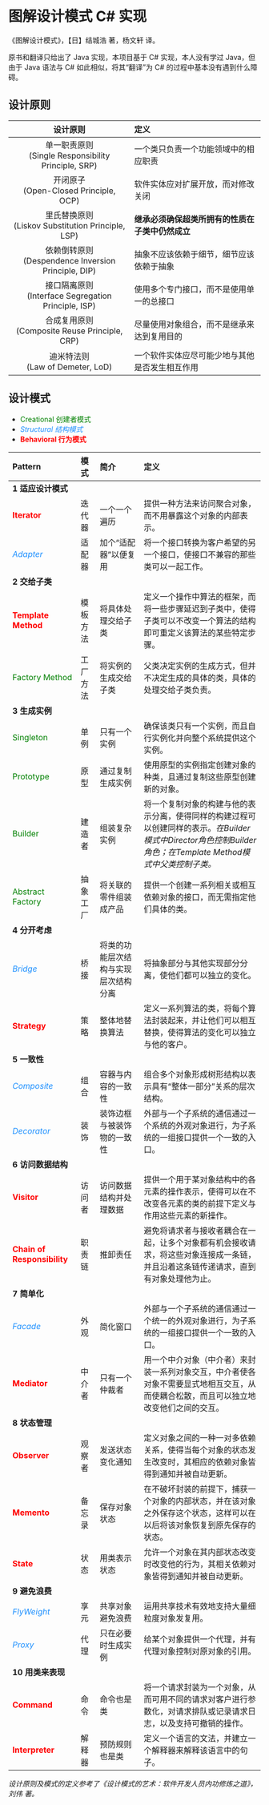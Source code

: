 # 图解设计模式 C# 实现

《图解设计模式》，【日】结城浩 著，杨文轩 译。

原书和翻译只给出了 Java 实现，本项目基于 C# 实现，本人没有学过 Java，但由于 Java 语法与 C# 如此相似，将其“翻译”为 C# 的过程中基本没有遇到什么障碍。

## 设计原则

设计原则|定义
:-:|:-
单一职责原则<br>(Single Responsibility Principle, SRP)|一个类只负责一个功能领域中的相应职责
开闭原子<br>(Open-Closed Principle, OCP)|软件实体应对扩展开放，而对修改关闭
里氏替换原则<br>(Liskov Substitution Principle, LSP)|**继承必须确保超类所拥有的性质在子类中仍然成立**
依赖倒转原则<br>(Despendence Inversion Principle, DIP)|抽象不应该依赖于细节，细节应该依赖于抽象
接口隔离原则<br>(Interface Segregation Principle, ISP)|使用多个专门接口，而不是使用单一的总接口
合成复用原则<br>(Composite Reuse Principle, CRP)|尽量使用对象组合，而不是继承来达到复用目的
迪米特法则<br>(Law of Demeter, LoD)|一个软件实体应尽可能少地与其他是否发生相互作用

## 设计模式

- <font color=green>Creational 创建者模式</font>
- <font color=dodgerBlue>*Structural 结构模式*</font>
- <font color=red>**Behavioral 行为模式**</font>

Pattern|模式|简介|定义
:-|:-|:-|:-
**1 适应设计模式**|
<font color=red>**Iterator**</font>|迭代器|一个一个遍历|提供一种方法来访问聚合对象，而不用暴露这个对象的内部表示。
<font color=dodgerBlue>*Adapter*</font>|适配器|加个“适配器”以便复用|将一个接口转换为客户希望的另一个接口，使接口不兼容的那些类可以一起工作。
**2 交给子类**|
<font color=red>**Template Method**</font>|模板方法|将具体处理交给子类|定义一个操作中算法的框架，而将一些步骤延迟到子类中，使得子类可以不改变一个算法的结构即可重定义该算法的某些特定步骤。
<font color=green>Factory Method</font>|工厂方法|将实例的生成交给子类|父类决定实例的生成方式，但并不决定生成的具体的类，具体的处理交给子类负责。
**3 生成实例**|
<font color=green>Singleton</font>|单例|只有一个实例|确保该类只有一个实例，而且自行实例化并向整个系统提供这个实例。
<font color=green>Prototype</font>|原型|通过复制生成实例|使用原型的实例指定创建对象的种类，且通过复制这些原型创建新的对象。
<font color=green>Builder</font>|建造者|组装复杂实例|将一个复制对象的构建与他的表示分离，使得同样的构建过程可以创建同样的表示。*在Builder模式中Director角色控制Builder角色；在Template Method模式中父类控制子类。*
<font color=green>Abstract Factory</font>|抽象工厂|将关联的零件组装成产品|提供一个创建一系列相关或相互依赖对象的接口，而无需指定他们具体的类。
**4 分开考虑**|
<font color=dodgerBlue>*Bridge*</font>|桥接|将类的功能层次结构与实现层次结构分离|将抽象部分与其他实现部分分离，使他们都可以独立的变化。
<font color=red>**Strategy**</font>|策略|整体地替换算法|定义一系列算法的类，将每个算法封装起来，并让他们可以相互替换，使得算法的变化可以独立与他的客户。
**5 一致性**|
<font color=dodgerBlue>*Composite*</font>|组合|容器与内容的一致性|组合多个对象形成树形结构以表示具有“整体一部分”关系的层次结构。
<font color=dodgerBlue>*Decorator*</font>|装饰|装饰边框与被装饰物的一致性|外部与一个子系统的通信通过一个系统的外观对象进行，为子系统的一组接口提供一个一致的入口。
**6 访问数据结构**|
<font color=red>**Visitor**</font>|访问者|访问数据结构并处理数据|提供一个用于某对象结构中的各元素的操作表示，使得可以在不改变各元素的类的前提下定义与作用这些元素的新操作。
<font color=red>**Chain of Responsibility**</font>|职责链|推卸责任|避免将请求者与接收者耦合在一起，让多个对象都有机会接收请求，将这些对象连接成一条链，并且沿着这条链传递请求，直到有对象处理他为止。
**7 简单化**|
<font color=dodgerBlue>*Facade*</font>|外观|简化窗口|外部与一个子系统的通信通过一个统一的外观对象进行，为子系统的一组接口提供一个一致的入口。
<font color=red>**Mediator**</font>|中介者|只有一个仲裁者|用一个中介对象（中介者）来封装一系列对象交互，中介者使各对象不需要显式地相互交互，从而使耦合松散，而且可以独立地改变他们之间的交互。
**8 状态管理**|
<font color=red>**Observer**</font>|观察者|发送状态变化通知|定义对象之间的一种一对多依赖关系，使得当每个对象的状态发生改变时，其相应的依赖对象皆得到通知并被自动更新。
<font color=red>**Memento**</font>|备忘录|保存对象状态|在不破坏封装的前提下，捕获一个对象的内部状态，并在该对象之外保存这个状态，这样可以在以后将该对象恢复到原先保存的状态。
<font color=red>**State**</font>|状态|用类表示状态|允许一个对象在其内部状态改变时改变他的行为，其相关依赖对象皆得到通知并被自动更新。
**9 避免浪费**|
<font color=dodgerBlue>*FlyWeight*</font>|享元|共享对象避免浪费|运用共享技术有效地支持大量细粒度对象发复用。
<font color=dodgerBlue>*Proxy*</font>|代理|只在必要时生成实例|给某个对象提供一个代理，并有代理对象控制对原对象的引用。
**10 用类来表现**|
<font color=red>**Command**</font>|命令|命令也是类|将一个请求封装为一个对象，从而可用不同的请求对客户进行参数化，对请求排队或记录请求日志，以及支持可撤销的操作。
<font color=red>**Interpreter**</font>|解释器|预防规则也是类|定义一个语言的文法，并建立一个解释器来解释该语言中的句子。

*设计原则及模式的定义参考了《设计模式的艺术：软件开发人员内功修炼之道》，刘伟 著。*
